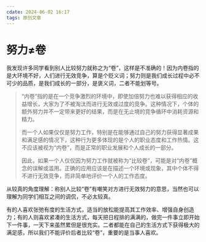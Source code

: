 ```yaml
---
cdate: 2024-06-02 16:17
tags: 原创文章 
---
```


# 努力≠卷

我发现许多同学看到别人比较努力就称之为“卷”，这样是不准确的！因为内卷指的是大环境不好，人们进行无效竞争，算是个贬义词；努力则是我们成长过程中必不可少的品质，是我们成长的一部分，是褒义词，二者不能划等号。

> “内卷”指的是在一个竞争激烈的环境中，即使加倍努力也难以获得相应的收益增长，大家为了不被淘汰而进行无效或过度的竞争。这种情况下，个体的额外努力并不一定带来更好的结果，而是在无止境的竞争循环中消耗资源和精力。
> 
> 而一个人如果仅仅是努力工作，特别是在能够通过自己的努力获得显著成果和满足感的情况下，这种行为更多体现的是个人的职业态度和工作热情。这不应该被视为“内卷”，而是正常的职业发展和个人成长的一部分。
> 
> 因此，如果一个人仅仅因为努力工作就被称为“比较卷”，可能是对“内卷”概念的误解或滥用。正确的应用应该是在描述一个环境或现象，其中个体不得不进行无效竞争，而非简单地评价一个人的工作态度。

从较真的角度理解：称别人比较“卷”有嘲笑对方进行无效努力的意思，当然也可以理解为同学们相互之间的调侃，不必太较真。

有的人喜欢张弛有度的生活方式，适当的放松能提高其工作效率、增强自身创造力；有的人则喜欢紧凑的生活方式，每天把日程排的满满的，做完一件事立即开始下一件事，一天下来虽然累但是很充实。二者都能在自己的生活方式下获得极大的满足感，所以我们不能评价后者比较“卷”，重要的是当事人喜欢。